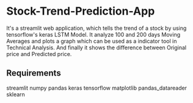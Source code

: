 # Stock-Trend-Prediction-App

It's a streamlit web application, which tells the trend of a stock by  using tensorflow's keras LSTM Model. It analyze 100 and 200 days Moving Averages and plots a graph which can be used as a indicator tool in Technical Analysis. And finally it shows the difference between Original price and Predicted price.

## Requirements

streamlit
numpy
pandas
keras
tensorflow
matplotlib
pandas_datareader
sklearn